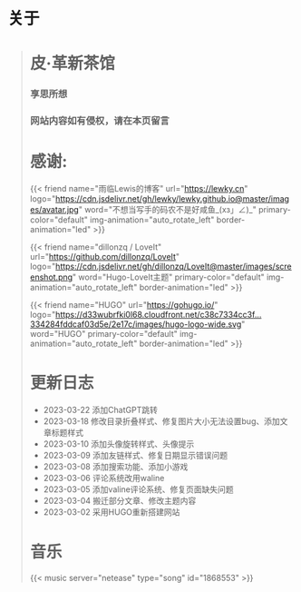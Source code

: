 # 关于

> # 皮·革新茶馆
> 
> ### 享思所想
> ### 网站内容如有侵权，请在本页留言
> 
> # 感谢:
>
> {{< friend name="雨临Lewis的博客" url="https://lewky.cn" logo="https://cdn.jsdelivr.net/gh/lewky/lewky.github.io@master/images/avatar.jpg" word="不想当写手的码农不是好咸鱼_(xз」∠)_" primary-color="default" img-animation="auto_rotate_left" border-animation="led" >}}
>
> {{< friend name="dillonzq / LoveIt" url="https://github.com/dillonzq/LoveIt" logo="https://cdn.jsdelivr.net/gh/dillonzq/LoveIt@master/images/screenshot.png" word="Hugo-LoveIt主题" primary-color="default" img-animation="auto_rotate_left" border-animation="led" >}}
>
> {{< friend name="HUGO" url="https://gohugo.io/" logo="https://d33wubrfki0l68.cloudfront.net/c38c7334cc3f…334284fddcaf03d5e/2e17c/images/hugo-logo-wide.svg" word="HUGO"  primary-color="default" img-animation="auto_rotate_left" border-animation="led" >}}
>
> # 更新日志
> - 2023-03-22 添加ChatGPT跳转
> - 2023-03-18 修改目录折叠样式、修复图片大小无法设置bug、添加文章标题样式
> - 2023-03-10 添加头像旋转样式、头像提示
> - 2023-03-09 添加友链样式、修复日期显示错误问题
> - 2023-03-08 添加搜索功能、添加小游戏
> - 2023-03-06 评论系统改用waline
> - 2023-03-05 添加valine评论系统、修复页面缺失问题
> - 2023-03-04 搬迁部分文章、修改主题内容
> - 2023-03-02 采用HUGO重新搭建网站
> # 音乐
> {{< music server="netease" type="song" id="1868553" >}}
>
